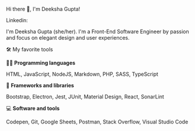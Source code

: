 

Hi there 👋, I'm Deeksha Gupta!

Linkedin:

I'm Deeksha Gupta (she/her). I'm a Front-End Software Engineer by passion and focus on elegant design and user experiences.

🛠️ My favorite tools

👨‍💻 **Programming languages**

HTML, JavaScript, NodeJS, Markdown, PHP, SASS, TypeScript

🧰 **Frameworks and libraries**

Bootstrap, Electron, Jest, JUnit, Material Design, React, SonarLint

💻 **Software and tools**

Codepen, Git, Google Sheets, Postman, Stack Overflow, Visual Studio Code 
